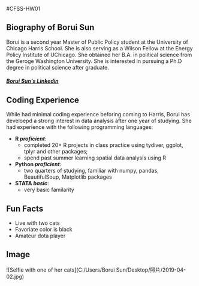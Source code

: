#CFSS-HW01
                           
## **Biography of Borui Sun**
           
Borui is a second year Master of Public Policy student at the University of Chicago Harris School. She is also serving as a Wilson Fellow at the Energy Policy Institute of UChicago. She obtained her B.A. in political science from the Geroge Washington University. She is interested in pursuing a Ph.D degree in political science after graduate. 
    
##### [Borui Sun's Linkedin](https://www.linkedin.com/in/borui-sun-1b2174127/)
        
## **Coding Experience**
While had minimal coding experience beforing coming to Harris, Borui has develoepd a strong interest in data analysis after one year of studying. She had experience with the following programming languages: 
         
* **R _proficient_**: 
    + completed 20+ R projects in class practice using tydiver, ggplot, tplyr and other packages; 
    + spend past summer learning spatial data analysis using R 
* **Python _proficient_**: 
    + two quarters of studying, familiar with numpy, pandas, BeautifulSoup, Matplotlib packages 
* **STATA _basic_**:
    + very basic familarity
      
## **Fun Facts**
* Live with two cats
* Favoriate color is black
* Amateur dota player 
      
## **Image**
![Selfie with one of her cats](C:/Users/Borui Sun/Desktop/照片/2019-04-02.jpg)



